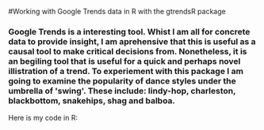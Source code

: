 #Working with Google Trends data in R with the gtrendsR package
### Google Trends is a interesting tool. Whist I am all for concrete data to provide insight, I am aprehensive that this is useful as a causal tool to make critical decisions from. Nonetheless, it is an begiling tool that is useful for a quick and perhaps novel illistration of a trend. To experiement with this package I am going to examine the popularity of dance styles under the umbrella of 'swing'. These include: lindy-hop, charleston, blackbottom, snakehips, shag and balboa.


Here is my code in R:
```R

```



